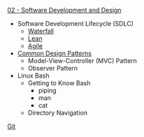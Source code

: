 [02 - Software Development and Design](Cisco/DevNet%20Associate/DEVASC-200-901/Notes/02%20-%20Software%20Development%20and%20Design.md)

-   Software Development Lifecycle (SDLC)
    -   [Waterfall](Cisco/DevNet%20Associate/DEVASC-200-901/Notes/02%20-%20Software%20Development%20and%20Design.md#Waterfall)
    -   [Lean](Cisco/DevNet%20Associate/DEVASC-200-901/Notes/02%20-%20Software%20Development%20and%20Design.md#Lean)
    -   [Agile](Cisco/DevNet%20Associate/DEVASC-200-901/Notes/02%20-%20Software%20Development%20and%20Design.md#Agile)
-   [Common Design Patterns](Cisco/DevNet%20Associate/DEVASC-200-901/Notes/02%20-%20Software%20Development%20and%20Design.md#Common-Design-Patterns)
    -   Model-View-Controller (MVC) Pattern
    -   Observer Pattern
-   Linux Bash
    -   Getting to Know Bash
        -   piping
        -   man
        -   cat
    -   Directory Navigation

[Git](Cisco/DevNet%20Associate/DEVASC-200-901/Notes/02%20-%20Software%20Development%20and%20Design.md##Git)